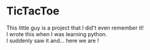 # TicTacToe
This little guy is a project that I did't even remember it!<br>
I wrote this when I was learning python.<br>
I suddenly saw it and... here we are !
